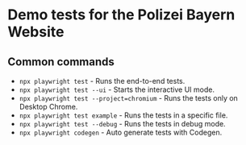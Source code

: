 # Demo tests for the Polizei Bayern Website

## Common commands

- `npx playwright test` - Runs the end-to-end tests.
- `npx playwright test --ui` - Starts the interactive UI mode.
- `npx playwright test --project=chromium` - Runs the tests only on Desktop Chrome.
- `npx playwright test example` - Runs the tests in a specific file.
- `npx playwright test --debug` - Runs the tests in debug mode.
- `npx playwright codegen` - Auto generate tests with Codegen.
